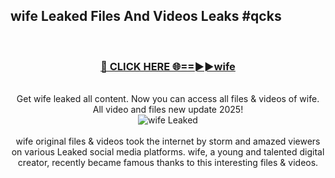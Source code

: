 ## wife Leaked Files And Videos Leaks #qcks
<br>
<div align="center">
<h3><a href="https://watchclip.my.id/wife" rel="nofollow">🔴 CLICK HERE 🌐==►►wife</a></h3>
<br>
Get wife leaked all content. Now you can access all files & videos of wife. All video and files new update 2025!
<br>
<a href="https://watchclip.my.id/wife" rel="nofollow" data-target="animated-image.originalLink"><img src="https://i.ibb.co.com/WyWwxjT/player-gif2.gif" alt="wife Leaked" style="max-width: 100%; display: inline-block;" data-target="animated-image.originalImage"></a>
<br><br>
wife original files & videos took the internet by storm and amazed viewers on various Leaked social media platforms. wife, a young and talented digital creator, recently became famous thanks to this interesting files & videos.
</div>
<br>